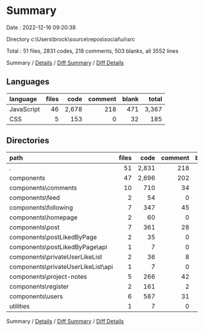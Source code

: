 # Summary

Date : 2022-12-16 09:20:38

Directory c:\\Users\\brock\\source\\repos\\social\\ui\\src

Total : 51 files,  2831 codes, 218 comments, 503 blanks, all 3552 lines

Summary / [Details](details.md) / [Diff Summary](diff.md) / [Diff Details](diff-details.md)

## Languages
| language | files | code | comment | blank | total |
| :--- | ---: | ---: | ---: | ---: | ---: |
| JavaScript | 46 | 2,678 | 218 | 471 | 3,367 |
| CSS | 5 | 153 | 0 | 32 | 185 |

## Directories
| path | files | code | comment | blank | total |
| :--- | ---: | ---: | ---: | ---: | ---: |
| . | 51 | 2,831 | 218 | 503 | 3,552 |
| components | 47 | 2,696 | 202 | 482 | 3,380 |
| components\\comments | 10 | 710 | 34 | 94 | 838 |
| components\\feed | 2 | 54 | 0 | 6 | 60 |
| components\\following | 7 | 347 | 45 | 143 | 535 |
| components\\homepage | 2 | 60 | 0 | 6 | 66 |
| components\\post | 7 | 361 | 28 | 63 | 452 |
| components\\postLikedByPage | 2 | 35 | 0 | 8 | 43 |
| components\\postLikedByPage\\api | 1 | 7 | 0 | 2 | 9 |
| components\\privateUserLikeList | 2 | 36 | 8 | 6 | 50 |
| components\\privateUserLikeList\\api | 1 | 7 | 0 | 2 | 9 |
| components\\project-notes | 5 | 266 | 42 | 50 | 358 |
| components\\register | 2 | 161 | 2 | 8 | 171 |
| components\\users | 6 | 587 | 31 | 77 | 695 |
| utilities | 1 | 7 | 0 | 2 | 9 |

Summary / [Details](details.md) / [Diff Summary](diff.md) / [Diff Details](diff-details.md)